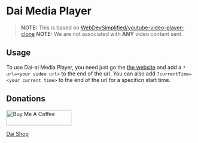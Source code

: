 # Dai Media Player
> **NOTE:** This is based on [WebDevSimplified/youtube-video-player-clone](https://github.com/WebDevSimplified/youtube-video-player-clone)
> **NOTE:** We are not associated with **ANY** video content sent.

## Usage
To use Dai-ai Media Player, you need just go the [the website](https://dai-a1.github.io/dai-media-player/) and add a `?url=<your video url>` to the end of the url. You can also add `?currentTime=<your current time>` to the end of the url for a specificn start time.

## Donations
<a href="https://www.buymeacoffee.com/daiai" target="_blank"><img src="https://cdn.buymeacoffee.com/buttons/default-orange.png" alt="Buy Me A Coffee" height="41" width="174"></a>

[Dai Shop](https://shop.dai-ai.xyz)